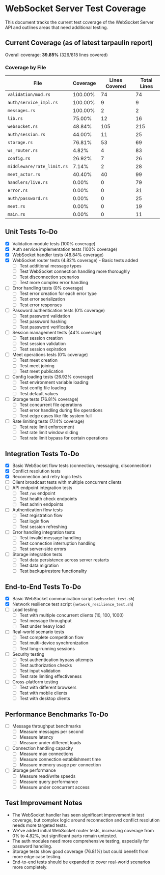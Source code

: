 # WebSocket Server Test Coverage

This document tracks the current test coverage of the WebSocket Server API and outlines areas that need additional testing.

## Current Coverage (as of latest tarpaulin report)

Overall coverage: **39.85%** (326/818 lines covered)

### Coverage by File

| File                       | Coverage | Lines Covered | Total Lines |
|----------------------------|----------|---------------|-------------|
| `validation/mod.rs`        | 100.00%  | 74            | 74          |
| `auth/service_impl.rs`     | 100.00%  | 9             | 9           |
| `messages.rs`              | 100.00%  | 2             | 2           |
| `lib.rs`                   | 75.00%   | 12            | 16          |
| `websocket.rs`             | 48.84%   | 105           | 215         |
| `auth/session.rs`          | 44.00%   | 11            | 25          |
| `storage.rs`               | 76.81%   | 53            | 69          |
| `ws_router.rs`             | 4.82%    | 4             | 83          |
| `config.rs`                | 26.92%   | 7             | 26          |
| `middleware/rate_limit.rs` | 7.14%    | 2             | 28          |
| `meet_actor.rs`            | 40.40%   | 40            | 99          |
| `handlers/live.rs`         | 0.00%    | 0             | 79          |
| `error.rs`                 | 0.00%    | 0             | 31          |
| `auth/password.rs`         | 0.00%    | 0             | 25          |
| `meet.rs`                  | 0.00%    | 0             | 19          |
| `main.rs`                  | 0.00%    | 0             | 11          |

## Unit Tests To-Do

- [x] Validation module tests (100% coverage)
- [x] Auth service implementation tests (100% coverage)
- [x] WebSocket handler tests (48.84% coverage)
- [x] WebSocket router tests (4.82% coverage) - Basic tests added
  - [ ] Test additional message types
  - [ ] Test WebSocket connection handling more thoroughly
  - [ ] Test disconnection scenarios
  - [ ] Test more complex error handling
- [ ] Error handling tests (0% coverage)
  - [ ] Test error creation for each error type
  - [ ] Test error serialization
  - [ ] Test error responses
- [ ] Password authentication tests (0% coverage)
  - [ ] Test password validation
  - [ ] Test password hashing
  - [ ] Test password verification
- [ ] Session management tests (44% coverage)
  - [ ] Test session creation
  - [ ] Test session validation
  - [ ] Test session expiration
- [ ] Meet operations tests (0% coverage)
  - [ ] Test meet creation
  - [ ] Test meet joining
  - [ ] Test meet publication
- [ ] Config loading tests (26.92% coverage)
  - [ ] Test environment variable loading
  - [ ] Test config file loading
  - [ ] Test default values
- [ ] Storage tests (76.81% coverage)
  - [ ] Test concurrent file operations
  - [ ] Test error handling during file operations
  - [ ] Test edge cases like file system full
- [ ] Rate limiting tests (7.14% coverage)
  - [ ] Test rate limit enforcement
  - [ ] Test rate limit window sliding
  - [ ] Test rate limit bypass for certain operations

## Integration Tests To-Do

- [x] Basic WebSocket flow tests (connection, messaging, disconnection)
- [x] Conflict resolution tests
- [x] Reconnection and retry logic tests
- [ ] Client broadcast tests with multiple concurrent clients
- [ ] API endpoint integration tests
  - [ ] Test `/ws` endpoint
  - [ ] Test health check endpoints
  - [ ] Test admin endpoints
- [ ] Authentication flow tests
  - [ ] Test registration flow
  - [ ] Test login flow
  - [ ] Test session refreshing
- [ ] Error handling integration tests
  - [ ] Test invalid message handling
  - [ ] Test connection interruption handling
  - [ ] Test server-side errors
- [ ] Storage integration tests
  - [ ] Test data persistence across server restarts
  - [ ] Test data migration
  - [ ] Test backup/restore functionality

## End-to-End Tests To-Do

- [x] Basic WebSocket communication script (`websocket_test.sh`)
- [x] Network resilience test script (`network_resilience_test.sh`)
- [ ] Load testing
  - [ ] Test with multiple concurrent clients (10, 100, 1000)
  - [ ] Test message throughput
  - [ ] Test under heavy load
- [ ] Real-world scenario tests
  - [ ] Test complete competition flow
  - [ ] Test multi-device synchronization
  - [ ] Test long-running sessions
- [ ] Security testing
  - [ ] Test authentication bypass attempts
  - [ ] Test authorization checks
  - [ ] Test input validation
  - [ ] Test rate limiting effectiveness
- [ ] Cross-platform testing
  - [ ] Test with different browsers
  - [ ] Test with mobile clients
  - [ ] Test with desktop clients

## Performance Benchmarks To-Do

- [ ] Message throughput benchmarks
  - [ ] Measure messages per second
  - [ ] Measure latency
  - [ ] Measure under different loads
- [ ] Connection handling capacity
  - [ ] Measure max connections
  - [ ] Measure connection establishment time
  - [ ] Measure memory usage per connection
- [ ] Storage performance
  - [ ] Measure read/write speeds
  - [ ] Measure query performance
  - [ ] Measure under concurrent access

## Test Improvement Notes

- The WebSocket handler has seen significant improvement in test coverage, but complex logic around reconnection and conflict resolution needs more targeted tests.
- We've added initial WebSocket router tests, increasing coverage from 0% to 4.82%, but significant parts remain untested.
- The auth modules need more comprehensive testing, especially for password handling.
- Storage tests show good coverage (76.81%) but could benefit from more edge case testing.
- End-to-end tests should be expanded to cover real-world scenarios more completely. 